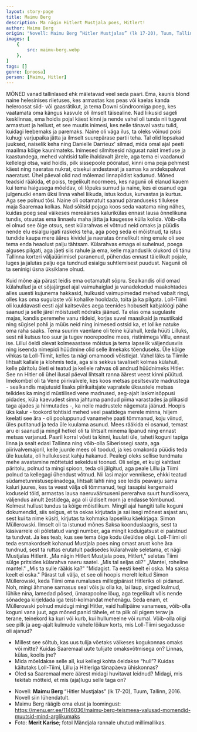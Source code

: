```yaml
---
layout: story-page
title: Maimu Berg
description: Ma nägin Hitlert Mustjala poes, Hitlert!
author: Maimu Berg
origin: "Novell: Maimu Berg “Hitler Mustjalas” (lk 17-20), Tuum, Tallinn, 2016. Novell siin lühendatult."
images: [
    {
        src: maimu-berg.webp
    },
]
tags: []
genre: [proosa]
person: [Maimu, Hitler]
---
```


<!-- # {{$doc.title}} -->

MÕNED vanad tallinlased ehk mäletavad veel seda paari. Ema, kaunis blond naine helesinises riietuses, kes armastas kas peas või kaelas kanda heleroosat siid- või gaasrätikut, ja tema Downi sündroomiga poeg, kes vaatamata oma kängus kasvule oli ilmselt täisealine. Nad liikusid sageli kesklinnas, ema hoidis pojal käest kinni ja nende vahel oli tunda nii tugevat armastust ja hellust, et see muutis inimesi, kes neile tänaval vastu tulid, kuidagi leebemaks ja paremaks. Naine oli väga ilus, ta oleks võinud poisi kuhugi varjupaika jätta ja ilmselt suurepärase partii teha. Tal olid lopsakad juuksed, naiselik keha ning Danielle Darrieux' silmad, mida omal ajal peeti maailma kõige kaunimateks. Inimesed silmitsesid nägusat naist imetluse ja kaastundega, mehed vahtisid talle ihaldavalt järele, aga tema ei vaadanud kellelegi otsa, vaid hoidis, pilk sissepoole pööratud, kinni oma poja pehmest käest ning naeratas nukrat, otsekui andestavat ja samas ka andekspaluvat naeratust. Ühel päeval olid nad mõlemad linnapildist kadunud. Mõned teadsid rääkida, et poiss, tegelikult noormees, kes nagunii oli elanud kauem kui tema haigusega mõeldav, oli lõpuks surnud ja naine, kes ei osanud ega julgenudki enam üksi linna vahel liikuda, istus kodus, kurvastas ja kurtus. Aga see polnud tõsi. Naine oli ootamatult saanud päranduseks tillukese maja Saaremaa kolkas. Nad sõitsid pojaga koos seda vaatama ning nähes, kuidas poeg seal väikeses mereäärses kalurikülas ennast lausa õnnelikuna tundis, otsustas ema linnaelu maha jätta ja kaugesse külla kolida. Võib-olla ei olnud see õige otsus, sest külarahvas ei võtnud neid omaks ja püüdis nende elu esialgu igati raskeks teha, aga poeg seda ei mõistnud, ta istus tundide kaupa mere ääres kividel ja naeratas õnnelikult ning emale oli see tema enda heaolust palju tähtsam. Külarahvas emaga ei suhelnud, poega alguses pilgati, aga jäeti siis rahule ja ema, kelle majanduslik olukord oli tänu Tallinna korteri väljaüürimisel paranenud, pühendas ennast täielikult pojale, luges ja jalutas palju ega tundnud esialgu suhtlemisest puudust. Nagunii oli ta seninigi üsna üksiklane olnud.

Kuid mõne aja pärast leidis ema ootamatult sõpru. Sealkandis olid omad külahullud ja et sõjajärgsel ajal vaimuhaiglad ja vanadekodud maakohtades alles uuesti kujunema hakkasid, hulkusid vaimupimedad mehed vabalt ringi, olles kas oma sugulaste või kohalike hooldada, toita ja ka pilgata. Loll-Tiimi oli kuuldavasti eesti ajal kaitseväes aega teenides hobuselt kabjalöögi pähe saanud ja selle järel mõistuselt nõdraks jäänud. Ta elas oma sugulaste majas, kandis peremehe vanu riideid, korjas suvel maasikaid ja mustikaid ning sügisel pohli ja müüs neid ning inimesed ostsid ka, et lollike natuke oma raha saaks. Tema suurim vaenlane oli teine külahull, keda hüüti Lilluks, sest nii kutsus too suur ja tugev noorepoolne mees, ristinimega Villu, ennast ise. Lillul öeldi olevat kolmeaastase mõistus ja tema lapselik väljendusviis ning iseenda nimepidi hüüdmine olid selle ilmekaks tõenduseks. Üle kõige vihkas ta Loll-Tiimit, kelles ta nägi omamoodi võistlejat. Vahel läks ta Tiimile lihtsalt kallale ja klohmis teda, aga siis sekkus tavaliselt kolmas külahull, kelle päritolu õieti ei teatud ja kellele rahvas oli andnud hüüdnimeks Hitler. See nn Hitler oli ühel ilusal päeval lihtsalt ranna äärest veest kinni püütud. Imekombel oli ta Vene piirivalvele, kes koos metsas pesitsevate madrustega - sealkandis majutusid lisaks piirikaitsjate vapratele üksustele metsas telkides ka mingid müstilised vene madrused, aeg-ajalt laskmisõppusi pidades, küla kaevudest sinna jahtuma pandud piima varastades ja plikasid taga ajades ja hirmutades -, ka neile madrustele nägemata jäänud. Hoopis üks kalur - tookord tohtisid mehed veel paatidega merele minna, hiljem keelati see ära -  oli pooluppunud vanamehe paati tõmmanud, koju viinud, üles putitanud ja teda üle kuulama asunud. Mees rääkida ei osanud, temast aru ei saanud ja mingil hetkel oli ta lihtsalt minema lipanud ning ennast metsas varjanud. Paaril korral võeti ta kinni, kuulati üle, taheti koguni tapiga linna ja sealt edasi Tallinna ning võib-olla Siberissegi saata, aga piirivalvemajoril, kelle juurde mees oli toodud, ja kes omakorda püüdis teda üle kuulata, oli hullukesest kahju hakanud. Pealegi oleks sellise tundmatu mehe avastamine mõttetuid sekeldusi toonud. Oli selge, et kuigi kahtlast päritolu, polnud ta mingi spioon, teda oli jälgitud, aga peale Lillu ja Tiimi polnud ta kellegagi ühendust võtnud. Nii lasi major vennikese, ehkki teatud südametunnistusepiinadega, lihtsalt lahti ning see leidis peavarju sama kaluri juures, kes ta veest välja oli tõmmanud, tegi tasapisi kergemaid koduseid töid, armastas lausa naeruväärsuseni pererahva suurt hundikoera, väljendus ainult žestidega, aga oli üldiselt morn ja endasse tõmbunud. Kolmest hullust tundus ta kõige mõistlikum. Mingil ajal hangiti talle koguni dokumendid, siis selgus, et ta oskas kirjutada ja sai isegi mõnest asjast aru, sest kui ta nime küsiti, kirjutas ta kohmaka lapseliku käekirjaga: Simon Müllerowski. Ilmselt oli ta istunud mõnes Saksa koonduslaagris, sest ta käsivarrele oli põletatud vangi number, aga mingit koduigatsust ei paistnud ta tundvat. Ja kes teab, kus see tema õige kodu üleüldse oligi. Loll-Tiimi oli teda esmakordselt kohanud Mustjala poes ning omast arust kohe ära tundnud, sest ta ruttas erutatult padisedes külarahvale seletama, et nägi Mustjalas Hitlerit. „Ma nägin Hitlert Mustjala poes, Hitlert," seletas Tiimi sülge pritsides külarahva naeru saatel. „Mis tal seljas oli?" „Mantel, roheline mantel." „Mis ta sulle rääkis ka?" "Midagist. Ta eesti keelt ei oska. Ma saksa keelt ei oska." Pärast tuli välja, et see oli hoopis merelt leitud Simon Müllerowski, keda Tiimi oma rumaluses millegipärast Hitleriks oli pidanud. Noh, mingi ähmane sarnasus seal võis ju olla ka, lai laup, sirged kulmud, lühike nina, lamedad põsed, ümarapoolne lõug, aga tegelikult võis nende sõnadega kirjeldada iga teist-kolmandat mehenägu. Seda enam, et Müllerowski polnud muidugi mingi Hitler, vaid hallipäine vanamees, võib-olla koguni vana juut, aga mõned panid tähele, et ta pilk oli pigem terav ja terane, teinekord ka kuri või kurb, kui hullumeelne või rumal. Võib-olla oligi see pilk ja aeg-ajalt kulmude vahele lõikuv korts, mis Loll-Tiimi segadusse oli ajanud?

<!-- Autor: Maimu Berg, eesti kirjanik, kriitik, tõlkija, ajakirjanik ja poliitik, kes suvitab Saaremaal -->

<!-- Täägid silmitsema vahtima hoidma istuma jalutama tõmbama püüdma -->





<story-author :author="author" :origin="origin"></story-author>



<details-wrapper summary="Mis mõtted tekkisid?">

- Millest see sõltub, kas uus tulija võetaks väikeses kogukonnas omaks või mitte? Kuidas Saaremaal uute tulijate omaksvõtmisega on? Linnas, külas, koolis jne?
- Mida mõeldakse selle all, kui kellegi kohta öeldakse “hull”? Kuidas käitutaks Loll-Tiimi, Lillu ja Hitleriga tänapäeva ühiskonnas?
- Oled sa Saaremaal mere äärest midagi huvitavat leidnud? Midagi, mis tekitab mõtteid, et mis (aja)lugu selle taga on?

</details-wrapper>


<details-wrapper summary="Allikad" class="text-sm" icon="icon-park-outline:document-folder">

- Novell: **Maimu Berg** “Hitler Mustjalas” (lk 17-20), Tuum, Tallinn, 2016. Novell siin lühendatult.
- Maimu Berg räägib oma elust ja loomingust: https://menu.err.ee/1146036/maimu-berg-teismeea-valusad-momendid-muutsid-mind-arglikumaks
- Foto: **Merit Karise**; fotol Mändjala rannale uhutud millimallikas.

</details-wrapper>

